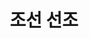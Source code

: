 ---
layout: hubs
key: Q484359
title: 조선 선조
name: 조선 선조
description: 조선의 14대 임금
score: 0.00029100824390477256
degree: 13
---